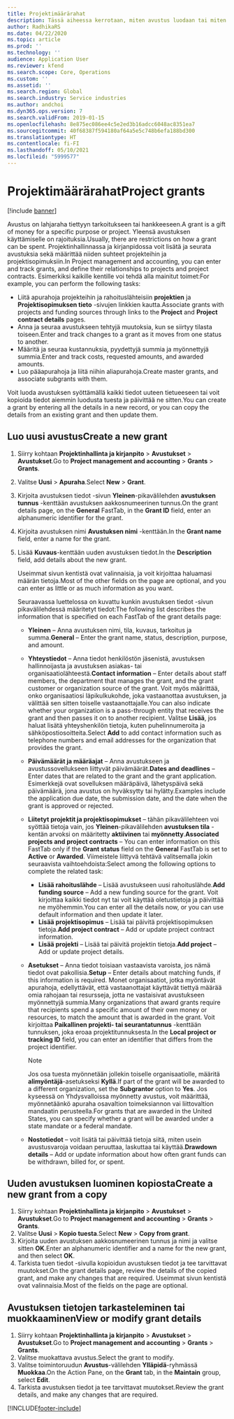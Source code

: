 ```yaml
---
title: Projektimäärärahat
description: Tässä aiheessa kerrotaan, miten avustus luodaan tai miten sitä muokataan.
author: RadhikaRS
ms.date: 04/22/2020
ms.topic: article
ms.prod: ''
ms.technology: ''
audience: Application User
ms.reviewer: kfend
ms.search.scope: Core, Operations
ms.custom: ''
ms.assetid: ''
ms.search.region: Global
ms.search.industry: Service industries
ms.author: andchoi
ms.dyn365.ops.version: 7
ms.search.validFrom: 2019-01-15
ms.openlocfilehash: 8e875ec086ee4c5e2ed3b16adcc6048ac8351ea7
ms.sourcegitcommit: 40f68387f594180af64a5e5c748b6efa188bd300
ms.translationtype: HT
ms.contentlocale: fi-FI
ms.lasthandoff: 05/10/2021
ms.locfileid: "5999577"
---
```

# <a name="project-grants"></a><span data-ttu-id="4ee91-103">Projektimäärärahat</span><span class="sxs-lookup"><span data-stu-id="4ee91-103">Project grants</span></span>

[!include [banner](../includes/banner.md)]

<span data-ttu-id="4ee91-104">Avustus on lahjaraha tiettyyn tarkoitukseen tai hankkeeseen.</span><span class="sxs-lookup"><span data-stu-id="4ee91-104">A grant is a gift of money for a specific purpose or project.</span></span> <span data-ttu-id="4ee91-105">Yleensä avustuksen käyttämiselle on rajoituksia.</span><span class="sxs-lookup"><span data-stu-id="4ee91-105">Usually, there are restrictions on how a grant can be spent.</span></span> <span data-ttu-id="4ee91-106">Projektinhallinnassa ja kirjanpidossa voit lisätä ja seurata avustuksia sekä määrittää niiden suhteet projekteihin ja projektisopimuksiin.</span><span class="sxs-lookup"><span data-stu-id="4ee91-106">In Project management and accounting, you can enter and track grants, and define their relationships to projects and project contracts.</span></span> <span data-ttu-id="4ee91-107">Esimerkiksi kaikille kentille voi tehdä alla mainitut toimet:</span><span class="sxs-lookup"><span data-stu-id="4ee91-107">For example, you can perform the following tasks:</span></span>

- <span data-ttu-id="4ee91-108">Liitä apurahoja projekteihin ja rahoituslähteisiin **projektien** ja **Projektisopimuksen tieto** -sivujen linkkien kautta.</span><span class="sxs-lookup"><span data-stu-id="4ee91-108">Associate grants with projects and funding sources through links to the **Project** and **Project contract details** pages.</span></span>
- <span data-ttu-id="4ee91-109">Anna ja seuraa avustukseen tehtyjä muutoksia, kun se siirtyy tilasta toiseen.</span><span class="sxs-lookup"><span data-stu-id="4ee91-109">Enter and track changes to a grant as it moves from one status to another.</span></span>
- <span data-ttu-id="4ee91-110">Määritä ja seuraa kustannuksia, pyydettyjä summia ja myönnettyjä summia.</span><span class="sxs-lookup"><span data-stu-id="4ee91-110">Enter and track costs, requested amounts, and awarded amounts.</span></span>
- <span data-ttu-id="4ee91-111">Luo pääapurahoja ja liitä niihin aliapurahoja.</span><span class="sxs-lookup"><span data-stu-id="4ee91-111">Create master grants, and associate subgrants with them.</span></span>

<span data-ttu-id="4ee91-112">Voit luoda avustuksen syöttämällä kaikki tiedot uuteen tietueeseen tai voit kopioida tiedot aiemmin luodusta tuesta ja päivittää ne sitten.</span><span class="sxs-lookup"><span data-stu-id="4ee91-112">You can create a grant by entering all the details in a new record, or you can copy the details from an existing grant and then update them.</span></span>

## <a name="create-a-new-grant"></a><span data-ttu-id="4ee91-113">Luo uusi avustus</span><span class="sxs-lookup"><span data-stu-id="4ee91-113">Create a new grant</span></span>

1. <span data-ttu-id="4ee91-114">Siirry kohtaan **Projektinhallinta ja kirjanpito** \> **Avustukset** \> **Avustukset**.</span><span class="sxs-lookup"><span data-stu-id="4ee91-114">Go to **Project management and accounting** \> **Grants** \> **Grants**.</span></span>
2. <span data-ttu-id="4ee91-115">Valitse **Uusi** \> **Apuraha**.</span><span class="sxs-lookup"><span data-stu-id="4ee91-115">Select **New** \> **Grant**.</span></span>
3. <span data-ttu-id="4ee91-116">Kirjoita avustuksen tiedot -sivun **Yleinen**-pikavälilehden **avustuksen tunnus** -kenttään avustuksen aakkosnumeerinen tunnus.</span><span class="sxs-lookup"><span data-stu-id="4ee91-116">On the grant details page, on the **General** FastTab, in the **Grant ID** field, enter an alphanumeric identifier for the grant.</span></span>
4. <span data-ttu-id="4ee91-117">Kirjoita avustuksen nimi **Avustuksen nimi** -kenttään.</span><span class="sxs-lookup"><span data-stu-id="4ee91-117">In the **Grant name** field, enter a name for the grant.</span></span>
5. <span data-ttu-id="4ee91-118">Lisää **Kuvaus**-kenttään uuden avustuksen tiedot.</span><span class="sxs-lookup"><span data-stu-id="4ee91-118">In the **Description** field, add details about the new grant.</span></span>

    <span data-ttu-id="4ee91-119">Useimmat sivun kentistä ovat valinnaisia, ja voit kirjoittaa haluamasi määrän tietoja.</span><span class="sxs-lookup"><span data-stu-id="4ee91-119">Most of the other fields on the page are optional, and you can enter as little or as much information as you want.</span></span>

    <span data-ttu-id="4ee91-120">Seuraavassa luettelossa on kuvattu kunkin avustuksen tiedot -sivun pikavälilehdessä määritetyt tiedot:</span><span class="sxs-lookup"><span data-stu-id="4ee91-120">The following list describes the information that is specified on each FastTab of the grant details page:</span></span>

    - <span data-ttu-id="4ee91-121">**Yleinen** – Anna avustuksen nimi, tila, kuvaus, tarkoitus ja summa.</span><span class="sxs-lookup"><span data-stu-id="4ee91-121">**General** – Enter the grant name, status, description, purpose, and amount.</span></span>
    - <span data-ttu-id="4ee91-122">**Yhteystiedot** – Anna tiedot henkilöstön jäsenistä, avustuksen hallinnoijasta ja avustuksen asiakas- tai organisaatiolähteestä.</span><span class="sxs-lookup"><span data-stu-id="4ee91-122">**Contact information** – Enter details about staff members, the department that manages the grant, and the grant customer or organization source of the grant.</span></span> <span data-ttu-id="4ee91-123">Voit myös määrittää, onko organisaatiosi läpikulkukohde, joka vastaanottaa avustuksen, ja välittää sen sitten toiselle vastaanottajalle.</span><span class="sxs-lookup"><span data-stu-id="4ee91-123">You can also indicate whether your organization is a pass-through entity that receives the grant and then passes it on to another recipient.</span></span> <span data-ttu-id="4ee91-124">Valitse **Lisää**, jos haluat lisätä yhteyshenkilön tietoja, kuten puhelinnumeroita ja sähköpostiosoitteita.</span><span class="sxs-lookup"><span data-stu-id="4ee91-124">Select **Add** to add contact information such as telephone numbers and email addresses for the organization that provides the grant.</span></span>
    - <span data-ttu-id="4ee91-125">**Päivämäärät ja määräajat** – Anna avustukseen ja avustussovellukseen liittyvät päivämäärät.</span><span class="sxs-lookup"><span data-stu-id="4ee91-125">**Dates and deadlines** – Enter dates that are related to the grant and the grant application.</span></span> <span data-ttu-id="4ee91-126">Esimerkkejä ovat sovelluksen määräpäivä, lähetyspäivä sekä päivämäärä, jona avustus on hyväksytty tai hylätty.</span><span class="sxs-lookup"><span data-stu-id="4ee91-126">Examples include the application due date, the submission date, and the date when the grant is approved or rejected.</span></span>
    - <span data-ttu-id="4ee91-127">**Liitetyt projektit ja projektisopimukset** – tähän pikavälilehteen voi syöttää tietoja vain, jos **Yleinen**-pikavälilehden **avustuksen tila** -kentän arvoksi on määritetty **aktiivinen** tai **myönnetty**.</span><span class="sxs-lookup"><span data-stu-id="4ee91-127">**Associated projects and project contracts** – You can enter information on this FastTab only if the **Grant status** field on the **General** FastTab is set to **Active** or **Awarded**.</span></span> <span data-ttu-id="4ee91-128">Viimeistele liittyvä tehtävä valitsemalla jokin seuraavista vaihtoehdoista:</span><span class="sxs-lookup"><span data-stu-id="4ee91-128">Select among the following options to complete the related task:</span></span>

        - <span data-ttu-id="4ee91-129">**Lisää rahoituslähde** – Lisää avustukseen uusi rahoituslähde.</span><span class="sxs-lookup"><span data-stu-id="4ee91-129">**Add funding source** – Add a new funding source for the grant.</span></span> <span data-ttu-id="4ee91-130">Voit kirjoittaa kaikki tiedot nyt tai voit käyttää oletustietoja ja päivittää ne myöhemmin.</span><span class="sxs-lookup"><span data-stu-id="4ee91-130">You can enter all the details now, or you can use default information and then update it later.</span></span>
        - <span data-ttu-id="4ee91-131">**Lisää projektisopimus** – Lisää tai päivitä projektisopimuksen tietoja.</span><span class="sxs-lookup"><span data-stu-id="4ee91-131">**Add project contract** – Add or update project contract information.</span></span>
        - <span data-ttu-id="4ee91-132">**Lisää projekti** – Lisää tai päivitä projektin tietoja.</span><span class="sxs-lookup"><span data-stu-id="4ee91-132">**Add project** – Add or update project details.</span></span>

    - <span data-ttu-id="4ee91-133">**Asetukset** – Anna tiedot toisiaan vastaavista varoista, jos nämä tiedot ovat pakollisia.</span><span class="sxs-lookup"><span data-stu-id="4ee91-133">**Setup** – Enter details about matching funds, if this information is required.</span></span> <span data-ttu-id="4ee91-134">Monet organisaatiot, jotka myöntävät apurahoja, edellyttävät, että vastaanottajat käyttävät tiettyä määrää omia rahojaan tai resursseja, jotta ne vastaisivat avustukseen myönnettyjä summia.</span><span class="sxs-lookup"><span data-stu-id="4ee91-134">Many organizations that award grants require that recipients spend a specific amount of their own money or resources, to match the amount that is awarded in the grant.</span></span> <span data-ttu-id="4ee91-135">Voit kirjoittaa **Paikallinen projekti- tai seurantatunnus** -kenttään tunnuksen, joka eroaa projektitunnuksesta.</span><span class="sxs-lookup"><span data-stu-id="4ee91-135">In the **Local project or tracking ID** field, you can enter an identifier that differs from the project identifier.</span></span>

        > [!NOTE]
        > <span data-ttu-id="4ee91-136">Jos osa tuesta myönnetään jollekin toiselle organisaatiolle, määritä **alimyöntäjä**-asetukseksi **Kyllä**.</span><span class="sxs-lookup"><span data-stu-id="4ee91-136">If part of the grant will be awarded to a different organization, set the **Subgrantor** option to **Yes**.</span></span> <span data-ttu-id="4ee91-137">Jos kyseessä on Yhdysvalloissa myönnetty avustus, voit määrittää, myönnetäänkö apuraha osavaltion toimeksiannon vai liittovaltion mandaatin perusteella.</span><span class="sxs-lookup"><span data-stu-id="4ee91-137">For grants that are awarded in the United States, you can specify whether a grant will be awarded under a state mandate or a federal mandate.</span></span>

    - <span data-ttu-id="4ee91-138">**Nostotiedot** – voit lisätä tai päivittää tietoja siitä, miten usein avustusvaroja voidaan peruuttaa, laskuttaa tai käyttää.</span><span class="sxs-lookup"><span data-stu-id="4ee91-138">**Drawdown details** – Add or update information about how often grant funds can be withdrawn, billed for, or spent.</span></span>

## <a name="create-a-new-grant-from-a-copy"></a><span data-ttu-id="4ee91-139">Uuden avustuksen luominen kopiosta</span><span class="sxs-lookup"><span data-stu-id="4ee91-139">Create a new grant from a copy</span></span>

1. <span data-ttu-id="4ee91-140">Siirry kohtaan **Projektinhallinta ja kirjanpito** \> **Avustukset** \> **Avustukset**.</span><span class="sxs-lookup"><span data-stu-id="4ee91-140">Go to **Project management and accounting** \> **Grants** \> **Grants**.</span></span>
2. <span data-ttu-id="4ee91-141">Valitse **Uusi** \> **Kopio tuesta**.</span><span class="sxs-lookup"><span data-stu-id="4ee91-141">Select **New** \> **Copy from grant**.</span></span>
3. <span data-ttu-id="4ee91-142">Kirjoita uuden avustuksen aakkosnumeerinen tunnus ja nimi ja valitse sitten **OK**.</span><span class="sxs-lookup"><span data-stu-id="4ee91-142">Enter an alphanumeric identifier and a name for the new grant, and then select **OK**.</span></span>
4. <span data-ttu-id="4ee91-143">Tarkista tuen tiedot -sivulla kopioidun avustuksen tiedot ja tee tarvittavat muutokset.</span><span class="sxs-lookup"><span data-stu-id="4ee91-143">On the grant details page, review the details of the copied grant, and make any changes that are required.</span></span> <span data-ttu-id="4ee91-144">Useimmat sivun kentistä ovat valinnaisia.</span><span class="sxs-lookup"><span data-stu-id="4ee91-144">Most of the fields on the page are optional.</span></span>

## <a name="view-or-modify-grant-details"></a><span data-ttu-id="4ee91-145">Avustuksen tietojen tarkasteleminen tai muokkaaminen</span><span class="sxs-lookup"><span data-stu-id="4ee91-145">View or modify grant details</span></span>

1. <span data-ttu-id="4ee91-146">Siirry kohtaan **Projektinhallinta ja kirjanpito** \> **Avustukset** \> **Avustukset**.</span><span class="sxs-lookup"><span data-stu-id="4ee91-146">Go to **Project management and accounting** \> **Grants** \> **Grants**.</span></span>
2. <span data-ttu-id="4ee91-147">Valitse muokattava avustus.</span><span class="sxs-lookup"><span data-stu-id="4ee91-147">Select the grant to modify.</span></span>
3. <span data-ttu-id="4ee91-148">Valitse toimintoruudun **Avustus**-välilehden **Ylläpidä**-ryhmässä **Muokkaa**.</span><span class="sxs-lookup"><span data-stu-id="4ee91-148">On the Action Pane, on the **Grant** tab, in the **Maintain** group, select **Edit**.</span></span>
4. <span data-ttu-id="4ee91-149">Tarkista avustuksen tiedot ja tee tarvittavat muutokset.</span><span class="sxs-lookup"><span data-stu-id="4ee91-149">Review the grant details, and make any changes that are required.</span></span>


[!INCLUDE[footer-include](../includes/footer-banner.md)]